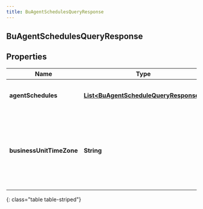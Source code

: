 ```yaml
---
title: BuAgentSchedulesQueryResponse
---
```

## BuAgentSchedulesQueryResponse


## Properties

| Name | Type | Description | Notes |
| ------------ | ------------- | ------------- | ------------- |
| **agentSchedules** | <!----><!---->[**List&lt;BuAgentScheduleQueryResponse&gt;**](BuAgentScheduleQueryResponse.html)<!----> | The requested agent schedules |  [optional] |
| **businessUnitTimeZone** | <!----><!---->**String**<!----> | The time zone configured for the business unit to which these schedules apply |  [optional] |
{: class="table table-striped"}



